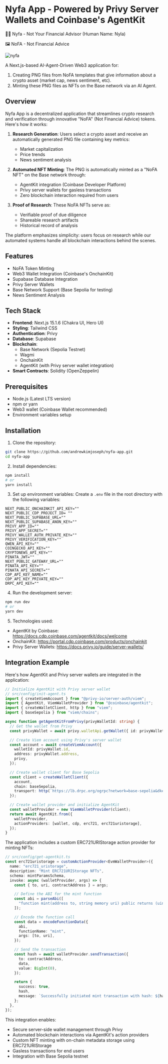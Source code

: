 # Nyfa App - Powered by Privy Server Wallets and Coinbase's AgentKit


👧🏾 Nyfa - Not Your Financial Advisor (Human Name: Nyla)

🖼️ NoFA - Not Financial Advice

![nyfa](https://github.com/user-attachments/assets/3e14c649-5050-4a62-8f45-54bce4fc2af4)

A Next.js-based AI-Agent-Driven Web3 application for:
1. Creating PNG files from NoFA templates that give information about a crypto asset (market cap, news sentiment, etc).
2. Minting these PNG files as NFTs on the Base network via an AI Agent.

## Overview

Nyfa App is a decentralized application that streamlines crypto research and verification through innovative "NoFA" (Not Financial Advice) tokens. Here's how it works:

1. **Research Generation**: Users select a crypto asset and receive an automatically generated PNG file containing key metrics:
   - Market capitalization
   - Price trends
   - News sentiment analysis

2. **Automated NFT Minting**: The PNG is automatically minted as a "NoFA NFT" on the Base network through:
   - AgentKit integration (Coinbase Developer Platform)
   - Privy server wallets for gasless transactions
   - Zero blockchain interaction required from users

3. **Proof of Research**: These NoFA NFTs serve as:
   - Verifiable proof of due diligence
   - Shareable research artifacts
   - Historical record of analysis

The platform emphasizes simplicity: users focus on research while our automated systems handle all blockchain interactions behind the scenes.


## Features

- NoFA Token Minting
- Web3 Wallet Integration (Coinbase's OnchainKit)
- Supabase Database Integration
- Privy Server Wallets
- Base Network Support (Base Sepolia for testing)
- News Sentiment Analysis


## Tech Stack

- **Frontend**: Next.js 15.1.6 (Chakra UI, Hero UI)
- **Styling**: Tailwind CSS
- **Authentication**: Privy
- **Database**: Supabase
- **Blockchain**:
  - Base Network (Sepolia Testnet)
  - Wagmi
  - OnchainKit
  - AgentKit (with Privy server wallet integration)
- **Smart Contracts**: Solidity (OpenZeppelin)


## Prerequisites

- Node.js (Latest LTS version)
- npm or yarn
- Web3 wallet (Coinbase Wallet recommended)
- Environment variables setup


## Installation

1. Clone the repository:

```bash
git clone https://github.com/andrewkimjoseph/nyfa-app.git
cd nyfa-app
```

2. Install dependencies:

```bash
npm install
# or
yarn install
```

3. Set up environment variables:
   Create a `.env` file in the root directory with the following variables:

```env
NEXT_PUBLIC_ONCHAINKIT_API_KEY=""
NEXT_PUBLIC_CDP_PROJECT_ID= ""
NEXT_PUBLIC_SUPABASE_URL=""
NEXT_PUBLIC_SUPABASE_ANON_KEY=""
PRIVY_APP_ID=""
PRIVY_APP_SECRET=""
PRIVY_WALLET_AUTH_PRIVATE_KEY=""
PRIVY_VERIFICATION_KEY=""
QWEN_API_KEY=""
COINGECKO_API_KEY=""
CRYPTONEWS_API_KEY=""
PINATA_JWT=""
NEXT_PUBLIC_GATEWAY_URL=""
PINATA_API_KEY=""
PINATA_API_SECRET=""
CDP_API_KEY_NAME=""
CDP_API_KEY_PRIVATE_KEY=""
DRPC_API_KEY=""
```

4. Run the development server:

```bash
npm run dev
# or
yarn dev
```

5. Technologies used:
- AgentKit by Coinbase: https://docs.cdp.coinbase.com/agentkit/docs/welcome
- OnchainKit: https://portal.cdp.coinbase.com/products/onchainkit
- Privy Server Wallets: https://docs.privy.io/guide/server-wallets/


## Integration Example

Here's how AgentKit and Privy server wallets are integrated in the application:

```typescript
// Initialize AgentKit with Privy server wallet
// src/config/init-agent.ts
import { createViemAccount } from "@privy-io/server-auth/viem";
import { AgentKit, ViemWalletProvider } from "@coinbase/agentkit";
import { createWalletClient, http } from "viem";
import { baseSepolia } from "viem/chains";

async function getAgentKitFromPrivy(privyWalletId: string) {
  // Get the wallet from Privy
  const privyWallet = await privy.walletApi.getWallet({ id: privyWalletId });

  // Create Viem account using Privy's server wallet
  const account = await createViemAccount({
    walletId: privyWallet.id,
    address: privyWallet.address,
    privy,
  });

  // Create wallet client for Base Sepolia
  const client = createWalletClient({
    account,
    chain: baseSepolia,
    transport: http(`https://lb.drpc.org/ogrpc?network=base-sepolia&dkey=${process.env.DRPC_API_KEY}`),
  });

  // Create wallet provider and initialize AgentKit
  const walletProvider = new ViemWalletProvider(client);
  return await AgentKit.from({
    walletProvider,
    actionProviders: [wallet, cdp, erc721, erc721uristorage],
  });
}
```

The application includes a custom ERC721URIStorage action provider for minting NFTs:

```typescript
// src/config/get-agentkit.ts
const erc721uristorage = customActionProvider<EvmWalletProvider>({
  name: "erc721_uristorage",
  description: "Mint ERC721URIStorage NFTs",
  schema: mintParamsSchema,
  invoke: async (walletProvider, args) => {
    const { to, uri, contractAddress } = args;

    // Define the ABI for the mint function
    const abi = parseAbi([
      "function mint(address to, string memory uri) public returns (uint256)",
    ]);

    // Encode the function call
    const data = encodeFunctionData({
      abi,
      functionName: "mint",
      args: [to, uri],
    });

    // Send the transaction
    const hash = await walletProvider.sendTransaction({
      to: contractAddress,
      data,
      value: BigInt(0),
    });

    return {
      success: true,
      hash,
      message: `Successfully initiated mint transaction with hash: ${hash}`,
    };
  },
});
```

This integration enables:
- Secure server-side wallet management through Privy
- Automated blockchain interactions via AgentKit's action providers
- Custom NFT minting with on-chain metadata storage using ERC721URIStorage
- Gasless transactions for end users
- Integration with Base Sepolia testnet
